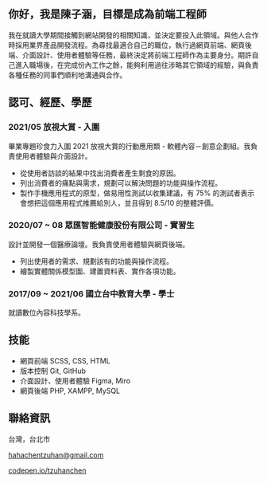 <!--
**TzuHanChen/TzuHanChen** is a ✨ _special_ ✨ repository because its `README.md` (this file) appears on your GitHub profile.

Here are some ideas to get you started:

- 🔭 I’m currently working on ...
- 🌱 I’m currently learning ...
- 👯 I’m looking to collaborate on ...
- 🤔 I’m looking for help with ...
- 💬 Ask me about ...
- 📫 How to reach me: ...
- 😄 Pronouns: ...
- ⚡ Fun fact: ...
-->

## 你好，我是陳子涵，目標是成為前端工程師

我在就讀大學期間接觸到網站開發的相關知識，並決定要投入此領域。與他人合作時採用業界產品開發流程。為尋找最適合自己的職位，執行過網頁前端、網頁後端、介面設計、使用者體驗等任務，最終決定將前端工程師作為主要身分。期許自己進入職場後，在完成份內工作之餘，能夠利用過往涉略其它領域的經驗，與負責各種任務的同事們順利地溝通與合作。

## 認可、經歷、學歷

### 2021/05 放視大賞 - 入圍

畢業專題珍食力入圍 2021 放視大賞的行動應用類 - 軟體內容－創意企劃組。我負責使用者體驗與介面設計。

* 從使用者訪談的結果中找出消費者產生剩食的原因。
* 列出消費者的痛點與需求，規劃可以解決問題的功能與操作流程。
* 製作手機應用程式的原型，做易用性測試以收集建議，有 75% 的測試者表示會想把這個應用程式推薦給別人，並且得到 8.5/10 的整體評價。

### 2020/07 ~ 08 眾匯智能健康股份有限公司 - 實習生

設計並開發一個醫療論壇。我負責使用者體驗與網頁後端。

* 列出使用者的需求、規劃該有的功能與操作流程。
* 繪製實體關係模型圖、建置資料表、實作各項功能。

### 2017/09 ~ 2021/06 國立台中教育大學 - 學士

就讀數位內容科技學系。

## 技能

* 網頁前端 SCSS, CSS, HTML
* 版本控制 Git, GitHub
* 介面設計、使用者體驗 Figma, Miro
* 網頁後端 PHP, XAMPP, MySQL

## 聯絡資訊

台灣，台北市

[hahachentzuhan@gmail.com](hahachentzuhan@gmail.com)

[codepen.io/tzuhanchen](https://codepen.io/tzuhanchen)
